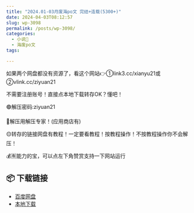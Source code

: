```yaml
---
title: "2024.01-03月废海po文 完结+连载(5300+)"
date: 2024-04-03T08:12:57
slug: wp-3098
permalink: /posts/wp-3098/
categories:
  - 小说📖
  - 海废po文
tags:

---
```


如果两个网盘都没有资源了，看这个网站👉①link3.cc/xianyu21或②vlink.cc/ziyuan21

不需要注册账号！直接点本地下载转存OK？懂吧！

🟢解压密码:ziyuan21

🔵解压用解压专家！(应用商店有)

🟡转存的链接网盘有教程！一定要看教程！按教程操作！不按教程操作你不会解压！

💰🈶能力的宝，可以点左下角赞赏支持一下网站运行

## 📦 下载链接
- [百度网盘](https://blziyuan21.com/pay-download/3098?key=5a7ff5e201&down_id=0)
- [本地下载](https://blziyuan21.com/pay-download/3098?key=5a7ff5e201&down_id=1)


